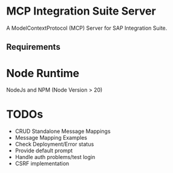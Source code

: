 # MCP Integration Suite Server

A ModelContextProtocol (MCP) Server for SAP Integration Suite.

## Requirements

# Node Runtime
NodeJs and NPM (Node Version > 20)

# TODOs
- CRUD Standalone Message Mappings
- Message Mapping Examples
- Check Deployment/Error status
- Provide default prompt
- Handle auth problems/test login
- CSRF implementation